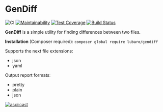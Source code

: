 # GenDiff

![CI](https://github.com/LubaRo/php-project-lvl2/workflows/CI/badge.svg?event=push)
[![Maintainability](https://api.codeclimate.com/v1/badges/0dedae4f26b8efb383bc/maintainability)](https://codeclimate.com/github/LubaRo/php-project-lvl2/maintainability)
[![Test Coverage](https://api.codeclimate.com/v1/badges/0dedae4f26b8efb383bc/test_coverage)](https://codeclimate.com/github/LubaRo/php-project-lvl2/test_coverage)
[![Build Status](https://travis-ci.org/LubaRo/gendiff.svg?branch=master)](https://travis-ci.org/LubaRo/gendiff)


**GenDiff** is a simple utility for finding differences between two files.

**Installation** (Composer required):
`composer global require lubaro/gendiff`

Supports the next file extensions:
- json
- yaml

Output report formats:
- pretty
- plain
- json

[![asciicast](https://asciinema.org/a/325171.svg)](https://asciinema.org/a/325171)
